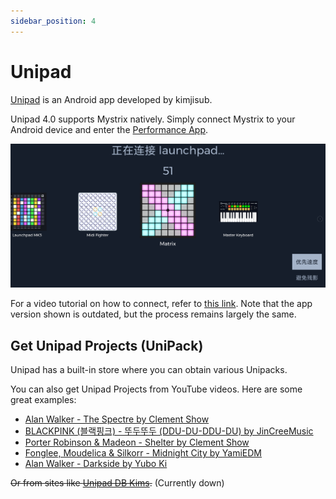 ```yaml
---
sidebar_position: 4
---
```


# Unipad

[Unipad](https://play.google.com/store/apps/details?id=com.kimjisub.launchpad&hl=en_US&pli=1) is an Android app developed by kimjisub.

Unipad 4.0 supports Mystrix natively. Simply connect Mystrix to your Android device and enter the [Performance App](/docs/MatrixOS/Applications/Performance).

![Unipad](Unipad.png)

For a video tutorial on how to connect, refer to [this link](https://www.youtube.com/watch?v=VYMQWO7jlws). Note that the app version shown is outdated, but the process remains largely the same.

## Get Unipad Projects (UniPack)

Unipad has a built-in store where you can obtain various Unipacks.

You can also get Unipad Projects from YouTube videos. Here are some great examples:

- [Alan Walker - The Spectre by Clement Show](https://www.youtube.com/watch?v=-96eVsFJW-M)
- [BLACKPINK (블랙핑크) - 뚜두뚜두 (DDU-DU-DDU-DU) by JinCreeMusic](https://www.youtube.com/watch?v=QTsq8lM9uqg)
- [Porter Robinson & Madeon - Shelter by Clement Show](https://www.youtube.com/watch?v=TnPQg9h6Un0)
- [Fonglee, Moudelica & Silkorr - Midnight City by YamiEDM](https://www.youtube.com/watch?v=KYiaGXlBxLE)
- [Alan Walker - Darkside by Yubo Ki](https://www.youtube.com/watch?v=ZtSGblqfmKQ)

~~Or from sites like [Unipad DB Kims](https://unipad.dbkims.com/).~~ (Currently down)

